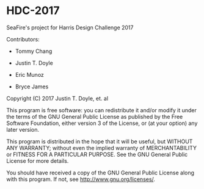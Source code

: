 # HDC-2017
SeaFire's project for Harris Design Challenge 2017

Contributors:


* Tommy Chang

* Justin T. Doyle

* Eric Munoz

* Bryce James


Copyright (C) 2017 Justin T. Doyle, et. al

This program is free software: you can redistribute it and/or modify
it under the terms of the GNU General Public License as published by
the Free Software Foundation, either version 3 of the License, or
(at your option) any later version.

This program is distributed in the hope that it will be useful,
but WITHOUT ANY WARRANTY; without even the implied warranty of
MERCHANTABILITY or FITNESS FOR A PARTICULAR PURPOSE.  See the
GNU General Public License for more details.

You should have received a copy of the GNU General Public License
along with this program.  If not, see <http://www.gnu.org/licenses/>.
